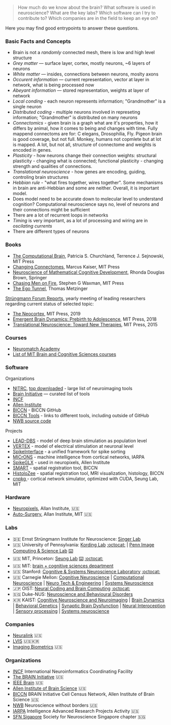 > How much do we know about the brain?
> What software is used in neuroscience? 
> What are the key labs?
> Which software can I try to contribute to?
> Which companies are in the field to keep an eye on?

Here you may find good entrypoints to answer these questions.

### Basic Facts and Concepts

* Brain is not a _randomly_ connected mesh, there is low and high level structure
* _Grey matter_ — surface layer, cortex, mostly neurons, ~6 layers of neurons
* _White matter_ — insides, connections between neurons, moslty axons
* _Occurent information_ — current representation, vector at layer in network, what is being processed now
* _Abeyant information_ — stored representation, weights at layer of network
* _Local conding_ - each neuron represents information; "Grandmother" is a single neuron
* _Distributed coding_ - multiple neurons involved in represeting information; "Grandmother" is distributed on many neurons
* _Connectomics_ - given brain is a graph what are it's properties, how it differs by animal, how it comes to being and changes with time. Fully mappend connectoms are for: C elegans, Drosophilia, Fly. Pigeon brain is good coverage, but not full. Monkey, humans not copmlete but at lot is mapped. A lot, but not all, structure of connectome and weights is encoded in genes.
* _Plasticity_ - how neurons change their connection weights: structural plasticity - changing what is connected; functional plasticity - changing strength and qualities of connections.
* _Translational neuroscience_ - how genes are encoding, guiding, controling brain structures
* _Hebbian rule_ - "what fires together, wires together". Some mechanisms in brain are anti-Hebbian and some are neither. Overall, it is important model.
* Does model need to be accurate down to molecular level to understand cognition? Computational neuroscience says no, level of neurons and their connections might be sufficient
* There are a lot of recurrent loops in networks
* _Timing_ is very important, as a lot of processing and wiring are in _oscilating currents_
* There are different types of neurons

### Books

* [The Computational Brain](https://www.goodreads.com/book/show/32078490-the-computational-brain),  Patricia S. Churchland,
Terrence J. Sejnowski, MIT Press
* [Changing Connectomes](https://www.goodreads.com/book/show/51456624-changing-connectomes), Marcus Kaiser, MIT Press
* [Neuroscience of Mathematical Cognitive Development](https://www.goodreads.com/book/show/38250564-neuroscience-of-mathematical-cognitive-development), Rhonda Douglas Brown, Springer
* [Chasing Men on Fire](https://www.goodreads.com/book/show/36722581-chasing-men-on-fire), Stephen G Waxman, MIT Press
* [The Ego Tunnel](https://www.goodreads.com/book/show/5895503-the-ego-tunnel), Thomas Metzinger

[Strüngmann Forum Reports](https://mitpress.mit.edu/books/series/strungmann-forum-reports), yearly meeting of leading researchers regarding current status of selected topic:

* [The Neocortex](https://mitpress.mit.edu/books/neocortex), MIT Press, 2019
* [Emergent Brain Dynamics: Prebirth to Adolescence](https://mitpress.mit.edu/books/emergent-brain-dynamics), MIT Press, 2018
* [Translational Neuroscience: Toward New Therapies](https://mitpress.mit.edu/books/translational-neuroscience), MIT Press, 2015

### Courses

* [Neuromatch Academy](https://github.com/NeuromatchAcademy)
* [List of MIT Brain and Cognitive Sciences courses](https://ocw.mit.edu/courses/brain-and-cognitive-sciences/)

### Software

Organizations
* [NITRC](https://www.nitrc.org/projects), [top downloaded](https://www.nitrc.org/top/toplist.php?type=downloads) - large list of neuroimaging tools
* [Brain Initiative](https://www.braininitiative.org/toolmakers-resources/) — curated list of tools
* [INCF](https://github.com/INCF)
* [Allen Institute](http://alleninstitute.github.io/)
* [BICCN](https://github.com/BICCN) - BICCN GitHub
* [BICCN Tools](https://biccn.org/tools) - links to different tools, including outside of GitHub
* [NWB source code](https://www.nwb.org/source-codes/)

Projects
* [LEAD-DBS](https://www.lead-dbs.org/) - model of deep brain stimulation as population level
* [VERTEX](http://vertexsimulator.org/) - model of electrical stimulation at neuronal level
* [SpikeInterface](https://github.com/SpikeInterface) - a unified framework for spike sorting
* [MICrONS](https://www.iarpa.gov/index.php/research-programs/microns) - machine intelligence from cortical networks, IARPA
* [SpikeGLX](http://billkarsh.github.io/SpikeGLX/) - used in neuropixels, Allen Institute
* [SMART](https://github.com/mjin1812/SMART) - spatial registration tool, BICCN
* [HistoloZee](http://picsl.upenn.edu/software/histolozee/) - spatial registration tool, MRI visualization, histology, BICCN
* [cnpkg ](https://github.com/srinituraga/cnpkg) - cortical network simulator, optimized with CUDA, Seung Lab, MIT

### Hardware

* [Neuropixels](https://www.neuropixels.org/), Allan Institute, 🇺🇸
* [Auto-Surgery](http://www.autosurgery.org/), Allan Institute, MIT 🇺🇸

### Labs

* 🇩🇪 Ernst Strüngmann Institute for Neuroscience: [Singer Lab](https://www.esi-frankfurt.de/research/singer-lab/)
* 🇺🇸 University of Pennsylvania: [Kording Lab](kordinglab.com) [:octocat:](https://github.com/KordingLab) | [Penn Image Computing & Science Lab](picsl.upenn.edu) [:keyboard:](http://picsl.upenn.edu/software/)
* 🇺🇸 MIT, Princeton: [Seung Lab](https://seunglab.org/) [:keyboard:](https://seunglab.org/software/) [:octocat:](https://github.com/seung-lab)
* 🇺🇸 MIT: [brain + cognitive sciences department](https://bcs.mit.edu/)
* 🇺🇸 Stanford: [Cognitive & Systems Neuroscience Laboratory](https://med.stanford.edu/scsnl/about1.html) [:octocat:](https://github.com/scsnl)
* 🇺🇸 Carnegie Mellon: [Cognitive Neuroscience](https://www.cmu.edu/ni/research/cognitive-neuroscience.html) | [Computational Neuroscience](https://www.cmu.edu/ni/research/computational-neuroscience.html) | [Neuro Tech & Engineering](https://www.cmu.edu/ni/research/neuro-tech-and-engineering.html) | [Systems Neuroscience](https://www.cmu.edu/ni/research/systems-neuroscience.html)
* 🇯🇵 OIST: [Neural Coding and Brain Computing](https://groups.oist.jp/ncbc) [:octocat:](https://github.com/oist-ncbc)
* 🇸🇬 Duke-NUS: [Neuroscience and Behavioural Disorders](https://www.duke-nus.edu.sg/nbd)
* 🇰🇷 KAIST: [Cognitive Neuroscience and Neuroimaging](http://ibrain.kaist.ac.kr/) | [Brain Dynamics](http://raphe.kaist.ac.kr/index.htm) | [Behavioral Genetics](https://sites.google.com/site/bglabkorea/) | [Synaptic Brain Dysfunction](http://molneuro.kaist.ac.kr/contents/) | [Neural Interoception](https://www.suhlab-neuralinteroception.kaist.ac.kr/) | [Sensory processing](https://sites.google.com/site/leelab2013/) | [Systems neuroscience](https://sites.google.com/site/systemsneurolaboratory/)

### Companies

* [Neuralink](https://neuralink.com) 🇺🇸
* [LVIS](http://lviscorp.com/) 🇺🇸🇰🇷
* [Imaging Biometrics](https://www.imagingbiometrics.com) 🇺🇸

### Organizations

* [INCF](http://www.incf.org) International Neuroinformatics Coordinating Facility
* [The BRAIN Initiative](https://www.braininitiative.org/) 🇺🇸
* [IEEE Brain](https://brain.ieee.org/) 🇺🇸
* [Allen Institute of Brain Science](https://alleninstitute.org/what-we-do/brain-science/) 🇺🇸
* [BICCN](https://biccn.org/) BRAIN Initiative Cell Census Network, Allen Institute of Brain Science 🇺🇸
* [NWB](https://www.nwb.org/) Neuroscience without borders 🇺🇸
* [IARPA](https://www.iarpa.gov) Intelligence Advanced Research Projects Activity 🇺🇸
* [SFN Sigapore](https://www.sfn.sg/) Society for Neuroscience Singapore chapter 🇸🇬
